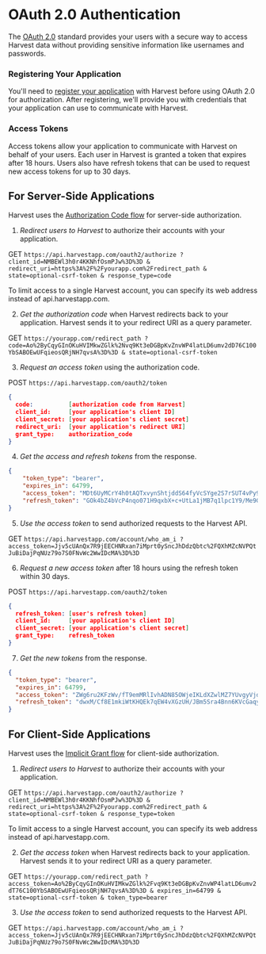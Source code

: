 #  OAuth 2.0 Authentication

The [OAuth 2.0](http://tools.ietf.org/html/draft-ietf-oauth-v2) standard provides your users with a secure way to access Harvest data without providing sensitive information like usernames and passwords.

### Registering Your Application
You'll need to [register your application](https://platform.harvestapp.com/oauth2_clients) with Harvest before using OAuth 2.0 for authorization. After registering, we'll provide you with credentials that your application can use to communicate with Harvest.

### Access Tokens
Access tokens allow your application to communicate with Harvest on behalf of your users. Each user in Harvest is granted a token that expires after 18 hours. Users also have refresh tokens that can be used to request new access tokens for up to 30 days.

## For Server-Side Applications

Harvest uses the [Authorization Code flow](http://tools.ietf.org/html/draft-ietf-oauth-v2-22#section-4.1) for server-side authorization.

1. *Redirect users to Harvest* to authorize their accounts with your application.

GET `https://api.harvestapp.com/oauth2/authorize ?
    client_id=NMBEWl3h0r4KKNhfOsmPJw%3D%3D &
    redirect_uri=https%3A%2F%2Fyourapp.com%2Fredirect_path &
    state=optional-csrf-token &
    response_type=code`

To limit access to a single Harvest account, you can specify its web address instead of api.harvestapp.com.

2. *Get the authorization code* when Harvest redirects back to your application. Harvest sends it to your redirect URI as a query parameter.

GET `https://yourapp.com/redirect_path ?
    code=Ao%2ByCqyGInOKuHVIMkwZGlk%2Nvq9Kt3eDGBpKvZnvWP4latLD6umv2dD76C100YbSABOEwUFqieosQRjNH7qvsA%3D%3D &
    state=optional-csrf-token`

3. *Request an access token* using the authorization code.

POST `https://api.harvestapp.com/oauth2/token`


```json
{
  code:          [authorization code from Harvest]
  client_id:     [your application's client ID]
  client_secret: [your application's client secret]
  redirect_uri:  [your application's redirect URI]
  grant_type:    authorization_code
}
```
4. *Get the access and refresh tokens* from the response.

```json
{
    "token_type": "bearer",
    "expires_in": 64799,
    "access_token": "MDt6UyMCrY4h0tAQTxvynShtjddS64fyVcSYge2S7rSUT4vPy9Ny5TWa1sltXS2BjsF+uJgDKof+V2yQwdhI9Q==",
    "refresh_token": "GOk4bZ4bVcP4nqo071H9qxbX+c+UtLa1jMB7q1lpc1Y9/Me9GHlsQr8zm1VNSlS7lgm/DKjXdgFlwgj2WI6zCg=="
}
```

5. *Use the access token* to send authorized requests to the Harvest API.

GET `https://api.harvestapp.com/account/who_am_i ?
    access_token=Jjv5cUAnQx7R9jEECHNRxan7iMprt0ySncJhDdzQbtc%2FQXhMZcNVPQtJuBiDajPqNUz79o7S0FNvWc2WwIDcMA%3D%3D`

6. *Request a new access token* after 18 hours using the refresh token within 30 days.

POST `https://api.harvestapp.com/oauth2/token`

```json
{
  refresh_token: [user's refresh token]
  client_id:     [your application's client ID]
  client_secret: [your application's client secret]
  grant_type:    refresh_token
}
```
7. *Get the new tokens* from the response.

```json
{
  "token_type": "bearer",
  "expires_in": 64799,
  "access_token": "ZWg6ru2KFzWv/fT9emMRlIvhADN85OWjeIKLdXZwlMZ7YUvgyVjdJZN8f2ydIfJhNhrJPBGvOtxYd3lHkvTWZg==",
  "refresh_token": "dwxM/Cf8E1mkiWtKHQEk7qEW4vXGzUH/JBm5Sra4Bnn6KVcGaqy6D7QipGe3OhelK66lYPnjLFSKc5BMvEVjRw=="
}
```

## For Client-Side Applications

Harvest uses the [Implicit Grant flow](http://tools.ietf.org/html/draft-ietf-oauth-v2-22#section-4.2) for client-side authorization.

1. *Redirect users to Harvest* to authorize their accounts with your application.

GET `https://api.harvestapp.com/oauth2/authorize ?
    client_id=NMBEWl3h0r4KKNhfOsmPJw%3D%3D &
    redirect_uri=https%3A%2F%2Fyourapp.com%2Fredirect_path &
    state=optional-csrf-token &
    response_type=token`

To limit access to a single Harvest account, you can specify its web address instead of api.harvestapp.com.

2. *Get the access token* when Harvest redirects back to your application. Harvest sends it to your redirect URI as a query parameter.

GET `https://yourapp.com/redirect_path ?
    access_token=Ao%2ByCqyGInOKuHVIMkwZGlk%2Fvq9Kt3eDGBpKvZnvWP4latLD6umv2dT76C100YbSABOEwUFqieosQRjNH7qvsA%3D%3D &
    expires_in=64799 &
    state=optional-csrf-token &
    token_type=bearer`

3. *Use the access token* to send authorized requests to the Harvest API.

GET `https://api.harvestapp.com/account/who_am_i ?
    access_token=Jjv5cUAnQx7R9jEECHNRxan7iMprt0ySncJhDdzQbtc%2FQXhMZcNVPQtJuBiDajPqNUz79o7S0FNvWc2WwIDcMA%3D%3D`